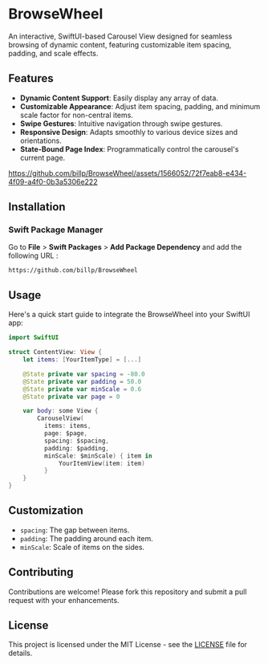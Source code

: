 
# BrowseWheel

An interactive, SwiftUI-based Carousel View designed for seamless browsing of dynamic content, featuring customizable item spacing, padding, and scale effects.

## Features

- **Dynamic Content Support**: Easily display any array of data.
- **Customizable Appearance**: Adjust item spacing, padding, and minimum scale factor for non-central items.
- **Swipe Gestures**: Intuitive navigation through swipe gestures.
- **Responsive Design**: Adapts smoothly to various device sizes and orientations.
- **State-Bound Page Index**: Programmatically control the carousel's current page.

https://github.com/billp/BrowseWheel/assets/1566052/72f7eab8-e434-4f09-a4f0-0b3a5306e222

## Installation

### Swift Package Manager

Go to **File** > **Swift Packages** > **Add Package Dependency** and add the following URL :
```
https://github.com/billp/BrowseWheel
```

## Usage

Here's a quick start guide to integrate the BrowseWheel into your SwiftUI app:

```swift
import SwiftUI

struct ContentView: View {
    let items: [YourItemType] = [...]

    @State private var spacing = -80.0
    @State private var padding = 50.0
    @State private var minScale = 0.6
    @State private var page = 0

    var body: some View {
        CarouselView(
          items: items,
          page: $page,
          spacing: $spacing,
          padding: $padding,
          minScale: $minScale) { item in
              YourItemView(item: item)
          }
    }
}
```

## Customization

- `spacing`: The gap between items.
- `padding`: The padding around each item.
- `minScale`: Scale of items on the sides.

## Contributing

Contributions are welcome! Please fork this repository and submit a pull request with your enhancements.

## License

This project is licensed under the MIT License - see the [LICENSE](LICENSE) file for details.

